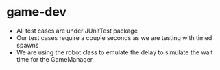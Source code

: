 # game-dev

- All test cases are under JUnitTest package
- Our test cases require a couple seconds as we are testing with timed spawns
- We are using the robot class to emulate the delay to simulate the wait time for the GameManager
